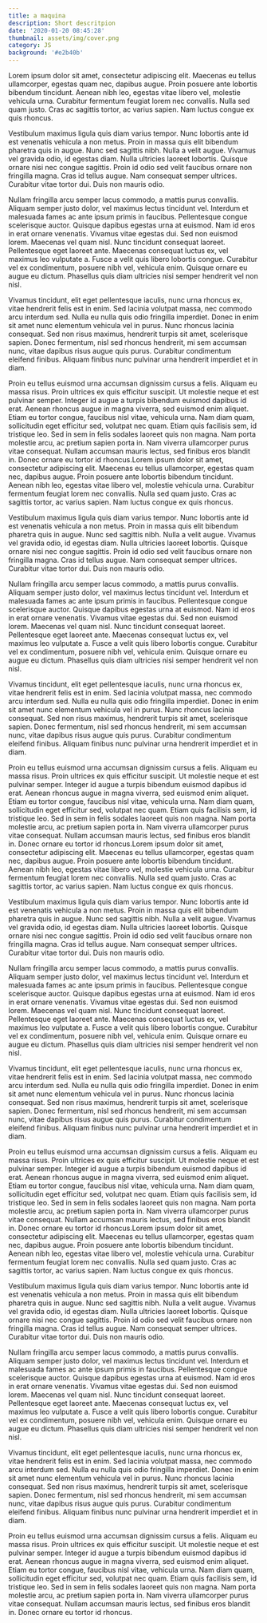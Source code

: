 ```yaml
---
title: a maquina
description: Short descritpion
date: '2020-01-20 08:45:28'
thumbnail: assets/img/cover.png
category: JS
background: '#e2b40b'
---
```

Lorem ipsum dolor sit amet, consectetur adipiscing elit. Maecenas eu tellus ullamcorper, egestas quam nec, dapibus augue. Proin posuere ante lobortis bibendum tincidunt. Aenean nibh leo, egestas vitae libero vel, molestie vehicula urna. Curabitur fermentum feugiat lorem nec convallis. Nulla sed quam justo. Cras ac sagittis tortor, ac varius sapien. Nam luctus congue ex quis rhoncus.

Vestibulum maximus ligula quis diam varius tempor. Nunc lobortis ante id est venenatis vehicula a non metus. Proin in massa quis elit bibendum pharetra quis in augue. Nunc sed sagittis nibh. Nulla a velit augue. Vivamus vel gravida odio, id egestas diam. Nulla ultricies laoreet lobortis. Quisque ornare nisi nec congue sagittis. Proin id odio sed velit faucibus ornare non fringilla magna. Cras id tellus augue. Nam consequat semper ultrices. Curabitur vitae tortor dui. Duis non mauris odio.

Nullam fringilla arcu semper lacus commodo, a mattis purus convallis. Aliquam semper justo dolor, vel maximus lectus tincidunt vel. Interdum et malesuada fames ac ante ipsum primis in faucibus. Pellentesque congue scelerisque auctor. Quisque dapibus egestas urna at euismod. Nam id eros in erat ornare venenatis. Vivamus vitae egestas dui. Sed non euismod lorem. Maecenas vel quam nisl. Nunc tincidunt consequat laoreet. Pellentesque eget laoreet ante. Maecenas consequat luctus ex, vel maximus leo vulputate a. Fusce a velit quis libero lobortis congue. Curabitur vel ex condimentum, posuere nibh vel, vehicula enim. Quisque ornare eu augue eu dictum. Phasellus quis diam ultricies nisi semper hendrerit vel non nisl.

Vivamus tincidunt, elit eget pellentesque iaculis, nunc urna rhoncus ex, vitae hendrerit felis est in enim. Sed lacinia volutpat massa, nec commodo arcu interdum sed. Nulla eu nulla quis odio fringilla imperdiet. Donec in enim sit amet nunc elementum vehicula vel in purus. Nunc rhoncus lacinia consequat. Sed non risus maximus, hendrerit turpis sit amet, scelerisque sapien. Donec fermentum, nisl sed rhoncus hendrerit, mi sem accumsan nunc, vitae dapibus risus augue quis purus. Curabitur condimentum eleifend finibus. Aliquam finibus nunc pulvinar urna hendrerit imperdiet et in diam.

Proin eu tellus euismod urna accumsan dignissim cursus a felis. Aliquam eu massa risus. Proin ultrices ex quis efficitur suscipit. Ut molestie neque et est pulvinar semper. Integer id augue a turpis bibendum euismod dapibus id erat. Aenean rhoncus augue in magna viverra, sed euismod enim aliquet. Etiam eu tortor congue, faucibus nisl vitae, vehicula urna. Nam diam quam, sollicitudin eget efficitur sed, volutpat nec quam. Etiam quis facilisis sem, id tristique leo. Sed in sem in felis sodales laoreet quis non magna. Nam porta molestie arcu, ac pretium sapien porta in. Nam viverra ullamcorper purus vitae consequat. Nullam accumsan mauris lectus, sed finibus eros blandit in. Donec ornare eu tortor id rhoncus.Lorem ipsum dolor sit amet, consectetur adipiscing elit. Maecenas eu tellus ullamcorper, egestas quam nec, dapibus augue. Proin posuere ante lobortis bibendum tincidunt. Aenean nibh leo, egestas vitae libero vel, molestie vehicula urna. Curabitur fermentum feugiat lorem nec convallis. Nulla sed quam justo. Cras ac sagittis tortor, ac varius sapien. Nam luctus congue ex quis rhoncus.

Vestibulum maximus ligula quis diam varius tempor. Nunc lobortis ante id est venenatis vehicula a non metus. Proin in massa quis elit bibendum pharetra quis in augue. Nunc sed sagittis nibh. Nulla a velit augue. Vivamus vel gravida odio, id egestas diam. Nulla ultricies laoreet lobortis. Quisque ornare nisi nec congue sagittis. Proin id odio sed velit faucibus ornare non fringilla magna. Cras id tellus augue. Nam consequat semper ultrices. Curabitur vitae tortor dui. Duis non mauris odio.

Nullam fringilla arcu semper lacus commodo, a mattis purus convallis. Aliquam semper justo dolor, vel maximus lectus tincidunt vel. Interdum et malesuada fames ac ante ipsum primis in faucibus. Pellentesque congue scelerisque auctor. Quisque dapibus egestas urna at euismod. Nam id eros in erat ornare venenatis. Vivamus vitae egestas dui. Sed non euismod lorem. Maecenas vel quam nisl. Nunc tincidunt consequat laoreet. Pellentesque eget laoreet ante. Maecenas consequat luctus ex, vel maximus leo vulputate a. Fusce a velit quis libero lobortis congue. Curabitur vel ex condimentum, posuere nibh vel, vehicula enim. Quisque ornare eu augue eu dictum. Phasellus quis diam ultricies nisi semper hendrerit vel non nisl.

Vivamus tincidunt, elit eget pellentesque iaculis, nunc urna rhoncus ex, vitae hendrerit felis est in enim. Sed lacinia volutpat massa, nec commodo arcu interdum sed. Nulla eu nulla quis odio fringilla imperdiet. Donec in enim sit amet nunc elementum vehicula vel in purus. Nunc rhoncus lacinia consequat. Sed non risus maximus, hendrerit turpis sit amet, scelerisque sapien. Donec fermentum, nisl sed rhoncus hendrerit, mi sem accumsan nunc, vitae dapibus risus augue quis purus. Curabitur condimentum eleifend finibus. Aliquam finibus nunc pulvinar urna hendrerit imperdiet et in diam.

Proin eu tellus euismod urna accumsan dignissim cursus a felis. Aliquam eu massa risus. Proin ultrices ex quis efficitur suscipit. Ut molestie neque et est pulvinar semper. Integer id augue a turpis bibendum euismod dapibus id erat. Aenean rhoncus augue in magna viverra, sed euismod enim aliquet. Etiam eu tortor congue, faucibus nisl vitae, vehicula urna. Nam diam quam, sollicitudin eget efficitur sed, volutpat nec quam. Etiam quis facilisis sem, id tristique leo. Sed in sem in felis sodales laoreet quis non magna. Nam porta molestie arcu, ac pretium sapien porta in. Nam viverra ullamcorper purus vitae consequat. Nullam accumsan mauris lectus, sed finibus eros blandit in. Donec ornare eu tortor id rhoncus.Lorem ipsum dolor sit amet, consectetur adipiscing elit. Maecenas eu tellus ullamcorper, egestas quam nec, dapibus augue. Proin posuere ante lobortis bibendum tincidunt. Aenean nibh leo, egestas vitae libero vel, molestie vehicula urna. Curabitur fermentum feugiat lorem nec convallis. Nulla sed quam justo. Cras ac sagittis tortor, ac varius sapien. Nam luctus congue ex quis rhoncus.

Vestibulum maximus ligula quis diam varius tempor. Nunc lobortis ante id est venenatis vehicula a non metus. Proin in massa quis elit bibendum pharetra quis in augue. Nunc sed sagittis nibh. Nulla a velit augue. Vivamus vel gravida odio, id egestas diam. Nulla ultricies laoreet lobortis. Quisque ornare nisi nec congue sagittis. Proin id odio sed velit faucibus ornare non fringilla magna. Cras id tellus augue. Nam consequat semper ultrices. Curabitur vitae tortor dui. Duis non mauris odio.

Nullam fringilla arcu semper lacus commodo, a mattis purus convallis. Aliquam semper justo dolor, vel maximus lectus tincidunt vel. Interdum et malesuada fames ac ante ipsum primis in faucibus. Pellentesque congue scelerisque auctor. Quisque dapibus egestas urna at euismod. Nam id eros in erat ornare venenatis. Vivamus vitae egestas dui. Sed non euismod lorem. Maecenas vel quam nisl. Nunc tincidunt consequat laoreet. Pellentesque eget laoreet ante. Maecenas consequat luctus ex, vel maximus leo vulputate a. Fusce a velit quis libero lobortis congue. Curabitur vel ex condimentum, posuere nibh vel, vehicula enim. Quisque ornare eu augue eu dictum. Phasellus quis diam ultricies nisi semper hendrerit vel non nisl.

Vivamus tincidunt, elit eget pellentesque iaculis, nunc urna rhoncus ex, vitae hendrerit felis est in enim. Sed lacinia volutpat massa, nec commodo arcu interdum sed. Nulla eu nulla quis odio fringilla imperdiet. Donec in enim sit amet nunc elementum vehicula vel in purus. Nunc rhoncus lacinia consequat. Sed non risus maximus, hendrerit turpis sit amet, scelerisque sapien. Donec fermentum, nisl sed rhoncus hendrerit, mi sem accumsan nunc, vitae dapibus risus augue quis purus. Curabitur condimentum eleifend finibus. Aliquam finibus nunc pulvinar urna hendrerit imperdiet et in diam.

Proin eu tellus euismod urna accumsan dignissim cursus a felis. Aliquam eu massa risus. Proin ultrices ex quis efficitur suscipit. Ut molestie neque et est pulvinar semper. Integer id augue a turpis bibendum euismod dapibus id erat. Aenean rhoncus augue in magna viverra, sed euismod enim aliquet. Etiam eu tortor congue, faucibus nisl vitae, vehicula urna. Nam diam quam, sollicitudin eget efficitur sed, volutpat nec quam. Etiam quis facilisis sem, id tristique leo. Sed in sem in felis sodales laoreet quis non magna. Nam porta molestie arcu, ac pretium sapien porta in. Nam viverra ullamcorper purus vitae consequat. Nullam accumsan mauris lectus, sed finibus eros blandit in. Donec ornare eu tortor id rhoncus.Lorem ipsum dolor sit amet, consectetur adipiscing elit. Maecenas eu tellus ullamcorper, egestas quam nec, dapibus augue. Proin posuere ante lobortis bibendum tincidunt. Aenean nibh leo, egestas vitae libero vel, molestie vehicula urna. Curabitur fermentum feugiat lorem nec convallis. Nulla sed quam justo. Cras ac sagittis tortor, ac varius sapien. Nam luctus congue ex quis rhoncus.

Vestibulum maximus ligula quis diam varius tempor. Nunc lobortis ante id est venenatis vehicula a non metus. Proin in massa quis elit bibendum pharetra quis in augue. Nunc sed sagittis nibh. Nulla a velit augue. Vivamus vel gravida odio, id egestas diam. Nulla ultricies laoreet lobortis. Quisque ornare nisi nec congue sagittis. Proin id odio sed velit faucibus ornare non fringilla magna. Cras id tellus augue. Nam consequat semper ultrices. Curabitur vitae tortor dui. Duis non mauris odio.

Nullam fringilla arcu semper lacus commodo, a mattis purus convallis. Aliquam semper justo dolor, vel maximus lectus tincidunt vel. Interdum et malesuada fames ac ante ipsum primis in faucibus. Pellentesque congue scelerisque auctor. Quisque dapibus egestas urna at euismod. Nam id eros in erat ornare venenatis. Vivamus vitae egestas dui. Sed non euismod lorem. Maecenas vel quam nisl. Nunc tincidunt consequat laoreet. Pellentesque eget laoreet ante. Maecenas consequat luctus ex, vel maximus leo vulputate a. Fusce a velit quis libero lobortis congue. Curabitur vel ex condimentum, posuere nibh vel, vehicula enim. Quisque ornare eu augue eu dictum. Phasellus quis diam ultricies nisi semper hendrerit vel non nisl.

Vivamus tincidunt, elit eget pellentesque iaculis, nunc urna rhoncus ex, vitae hendrerit felis est in enim. Sed lacinia volutpat massa, nec commodo arcu interdum sed. Nulla eu nulla quis odio fringilla imperdiet. Donec in enim sit amet nunc elementum vehicula vel in purus. Nunc rhoncus lacinia consequat. Sed non risus maximus, hendrerit turpis sit amet, scelerisque sapien. Donec fermentum, nisl sed rhoncus hendrerit, mi sem accumsan nunc, vitae dapibus risus augue quis purus. Curabitur condimentum eleifend finibus. Aliquam finibus nunc pulvinar urna hendrerit imperdiet et in diam.

Proin eu tellus euismod urna accumsan dignissim cursus a felis. Aliquam eu massa risus. Proin ultrices ex quis efficitur suscipit. Ut molestie neque et est pulvinar semper. Integer id augue a turpis bibendum euismod dapibus id erat. Aenean rhoncus augue in magna viverra, sed euismod enim aliquet. Etiam eu tortor congue, faucibus nisl vitae, vehicula urna. Nam diam quam, sollicitudin eget efficitur sed, volutpat nec quam. Etiam quis facilisis sem, id tristique leo. Sed in sem in felis sodales laoreet quis non magna. Nam porta molestie arcu, ac pretium sapien porta in. Nam viverra ullamcorper purus vitae consequat. Nullam accumsan mauris lectus, sed finibus eros blandit in. Donec ornare eu tortor id rhoncus.
